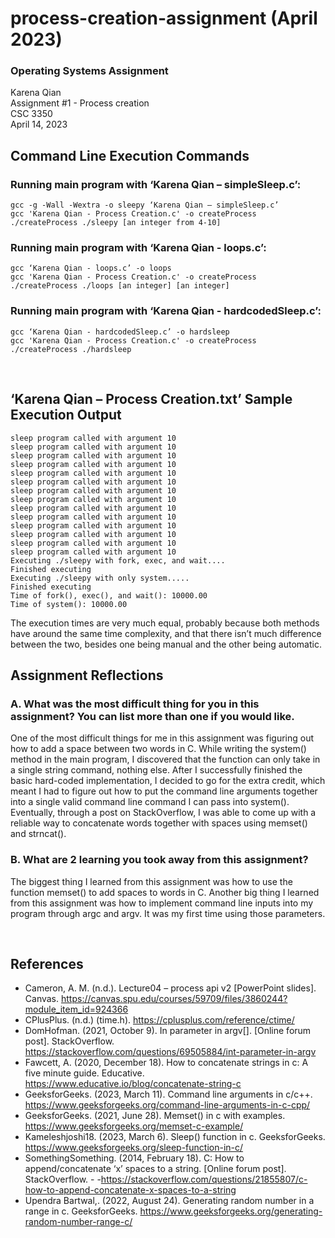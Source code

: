 # process-creation-assignment (April 2023)

### Operating Systems Assignment  
  
  Karena Qian  
  Assignment #1 - Process creation  
  CSC 3350  
  April 14, 2023
 
## Command Line Execution Commands

### Running main program with ‘Karena Qian – simpleSleep.c’:  
  
  ```
  gcc -g -Wall -Wextra -o sleepy ‘Karena Qian – simpleSleep.c’  
  gcc 'Karena Qian - Process Creation.c' -o createProcess  
  ./createProcess ./sleepy [an integer from 4-10]
```


### Running main program with ‘Karena Qian - loops.c’:

```
gcc ‘Karena Qian - loops.c’ -o loops
gcc 'Karena Qian - Process Creation.c' -o createProcess
./createProcess ./loops [an integer] [an integer]
```

### Running main program with ‘Karena Qian - hardcodedSleep.c’:

```
gcc ‘Karena Qian - hardcodedSleep.c’ -o hardsleep
gcc 'Karena Qian - Process Creation.c' -o createProcess
./createProcess ./hardsleep
```

 
## ‘Karena Qian – Process Creation.txt’ Sample Execution Output
```
sleep program called with argument 10
sleep program called with argument 10
sleep program called with argument 10
sleep program called with argument 10
sleep program called with argument 10
sleep program called with argument 10
sleep program called with argument 10
sleep program called with argument 10
sleep program called with argument 10
sleep program called with argument 10
sleep program called with argument 10
sleep program called with argument 10
sleep program called with argument 10
sleep program called with argument 10
Executing ./sleepy with fork, exec, and wait....
Finished executing
Executing ./sleepy with only system.....
Finished executing
Time of fork(), exec(), and wait(): 10000.00
Time of system(): 10000.00
```
The execution times are very much equal, probably because both methods have around the same time complexity, and that there isn’t much difference between the two, besides one being manual and the other being automatic.

 
## Assignment Reflections

### A.	What was the most difficult thing for you in this assignment? You can list more than one if you would like.

One of the most difficult things for me in this assignment was figuring out how to add a space between two words in C. While writing the system() method in the main program, I discovered that the function can only take in a single string command, nothing else. After I successfully finished the basic hard-coded implementation, I decided to go for the extra credit, which meant I had to figure out how to put the command line arguments together into a single valid command line command I can pass into system(). Eventually, through a post on StackOverflow, I was able to come up with a reliable way to concatenate words together with spaces using memset() and strncat(). 

### B.	What are 2 learning you took away from this assignment?

The biggest thing I learned from this assignment was how to use the function memset() to add spaces to words in C. Another big thing I learned from this assignment was how to implement command line inputs into my program through argc and argv. It was my first time using those parameters. 


 
## References
- Cameron, A. M. (n.d.). Lecture04 – process api v2 [PowerPoint slides]. Canvas. https://canvas.spu.edu/courses/59709/files/3860244?module_item_id=924366 
- CPlusPlus. (n.d.) <ctime> (time.h). https://cplusplus.com/reference/ctime/ 
- DomHofman. (2021, October 9). In parameter in argv[]. [Online forum post]. StackOverflow. https://stackoverflow.com/questions/69505884/int-parameter-in-argv 
- Fawcett, A. (2020, December 18). How to concatenate strings in c: A five minute guide. Educative. https://www.educative.io/blog/concatenate-string-c 
- GeeksforGeeks. (2023, March 11). Command line arguments in c/c++. https://www.geeksforgeeks.org/command-line-arguments-in-c-cpp/ 
- GeeksforGeeks. (2021, June 28). Memset() in c with examples. https://www.geeksforgeeks.org/memset-c-example/ 
- Kameleshjoshi18. (2023, March 6). Sleep() function in c. GeeksforGeeks. https://www.geeksforgeeks.org/sleep-function-in-c/ 
- SomethingSomething. (2014, February 18). C: How to append/concatenate ‘x’ spaces to a string. [Online forum post]. StackOverflow. - -https://stackoverflow.com/questions/21855807/c-how-to-append-concatenate-x-spaces-to-a-string 
- Upendra Bartwal,. (2022, August 24). Generating random number in a range in c. GeeksforGeeks. https://www.geeksforgeeks.org/generating-random-number-range-c/ 

